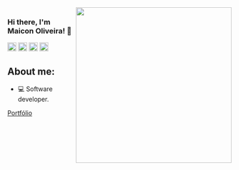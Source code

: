 <img align="right" src="https://agencefl.com/wp-content/uploads/2020/05/creation-site-internet-perpignan-1.png" height="350"/>

### Hi there, I'm Maicon Oliveira! 👋

  <img src="https://img.shields.io/badge/react%20-FFFFFF.svg?&style=for-the-badge&logo=react&logoColor=black" height="20"/>
  <img src="https://img.shields.io/badge/typescript%20-FFFFFF.svg?&style=for-the-badge&logo=typescript&logoColor=black" height="20"/>
  <img src="https://img.shields.io/badge/javascript-FFFFFF.svg?&style=for-the-badge&logo=javascript&logoColor=black" height="20"/>
  <img src="https://img.shields.io/badge/node.js%20-FFFFFF.svg?&style=for-the-badge&logo=node.js&logoColor=black" height="20"/>

## About me:
- 💻 Software developer.

[Portfólio](https://maiconoliveira.vercel.app)


